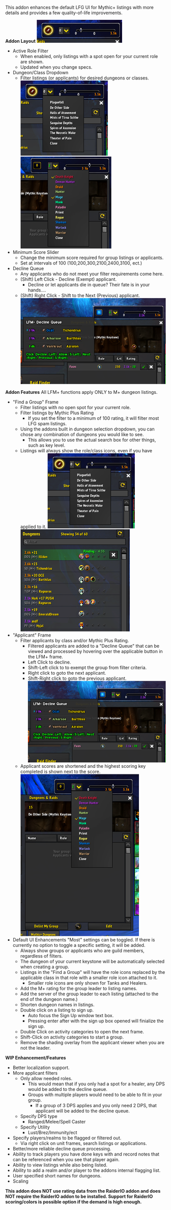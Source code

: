 This addon enhances the default LFG UI for Mythic+ listings with more details and provides a few quality-of-life improvements.

**Addon Layout**
![ss1](https://raw.githubusercontent.com/ChrisKader/LFMPlus/master/screenshots/1.PNG?raw=true "Addon Frame")
- Active Role Filter
    - When enabled, only listings with a spot open for your current role are shown.
    - Updated when you change specs.
- Dungeon/Class Dropdown
    - Filter listings (or applicants) for desired dungeons or classes.
    ![ss2](https://raw.githubusercontent.com/ChrisKader/LFMPlus/master/screenshots/2.PNG?raw=true "Dungeon Dropdown")
    ![ss4](https://raw.githubusercontent.com/ChrisKader/LFMPlus/master/screenshots/6.PNG?raw=true "Class Selection")
- Minimum Score Slider
    - Change the minimum score required for group listings or applicants.
    - Set at intervals of 100 (100,200,300,2100,2400,3100, ect.)
- Decline Queue
    - Any applicants who do not meet your filter requirements come here.
    - (Shift) Left Click - Decline (Exempt) applicant.
        - Decline or let applicants die in queue? Their fate is in your hands....
    - (Shift) Right Click - Shift to the Next (Previous) applicant.
    ![ss5](https://raw.githubusercontent.com/ChrisKader/LFMPlus/master/screenshots/5.PNG?raw=true "Decline Queue")

**Addon Features**
All LFM+ functions apply ONLY to M+ dungeon listings.
- "Find a Group" Frame
    - Filter listings with no open spot for your current role.
    - Filter listings by Mythic Plus Rating
        - If you set the filter to a minimum of 100 rating, it will filter most LFG spam listings.
    - Using the addons built in dungeon selection dropdown, you can chose any combination of dungeons you would like to see.
        - This allows you to use the actual search box for other things, such as key level.
    - Listings will always show the role/class icons, even if you have applied to it.
    ![ss2](https://raw.githubusercontent.com/ChrisKader/LFMPlus/master/screenshots/2.PNG?raw=true "Dungeon Dropdown")
    ![ss3](https://raw.githubusercontent.com/ChrisKader/LFMPlus/master/screenshots/3.PNG?raw=true "Listing Enhancements")
- "Applicant" Frame
    - Filter applicants by class and/or Mythic Plus Rating.
        - Filtered applicants are added to a "Decline Queue" that can be viewed and processed by hovering over the applicable button in the LFM+ frame.
        - Left Click to decline.
        - Shift-Left click to to exempt the group from filter criteria.
        - Right click to goto the next applicant.
        - Shift-Right click to goto the previous applicant.
        ![ss5](https://raw.githubusercontent.com/ChrisKader/LFMPlus/master//screenshots/5.PNG?raw=true "Decline Queue")
    - Applicant scores are shortened and the highest scoring key completed is shown next to the score.
    ![ss4](https://raw.githubusercontent.com/ChrisKader/LFMPlus/master//screenshots/4.PNG?raw=true "Class Selection")
- Default UI Enhancements
    "Most" settings can be toggled. If there is currently no option to toggle a specific setting, it will be added.
    - Always show groups or applicants who are guild members, regardless of filters.
    - The dungeon of your current keystone will be automatically selected when creating a group.
    - Listings in the "Find a Group" will have the role icons replaced by the applicable class in that role with a smaller role icon attached to it.
        - Smaller role icons are only shown for Tanks and Healers.
    - Add the M+ rating for the group leader to listing names.
    - Add the server of the group leader to each listing (attached to the end of the dungeon name.)
    - Shorten dungeon names in listings.
    - Double click on a listing to sign up.
        - Auto focus the Sign Up window text box.
        - Pressing enter after with the sign up box opened will finialize the sign up.
    - Double Click on activity categories to open the next frame.
    - Shift-Click on activity categories to start a group.
    - Remove the shading overlay from the applicant viewer when you are not the leader.



**WIP Enhancement/Features**
* Better localization support.
* More applicant filters
    - Only allow needed roles.
        - This would mean that if you only had a spot for a healer, any DPS would be added to the decline queue.
        - Groups with multiple players would need to be able to fit in your group.
            - If a group of 3 DPS applies and you only need 2 DPS, that applicant will be added to the decline queue.
    - Specify DPS type
        - Ranged/Melee/Spell Caster
    - Specify Utility
        - Lust/Brez/Immunity/ect
* Specify players/realms to be flagged or filtered out.
    - Via right click on unit frames, search listings or applications.
* Better/more reliable decline queue processing.
* Ability to track players you have done keys with and record notes that can be referenced when you see that player again.
* Ability to view listings while also being listed.
* Ability to add a realm and/or player to the addons internal flagging list.
* User specified short names for dungeons.
* Scaling

**This addon does NOT use rating data from the RaiderIO addon and does NOT require the RaiderIO addon to be installed. Support for RaiderIO scoring/colors is possible option if the demand is high enough.**
